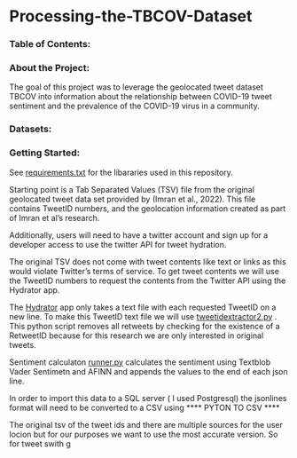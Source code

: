 # Processing-the-TBCOV-Dataset



### Table of Contents:
### About the Project:

The goal of this project was to leverage the geolocated tweet dataset TBCOV into information about the relationship between COVID-19 tweet sentiment and the prevalence of the COVID-19 virus in a community.   

### Datasets:

### Getting Started:

See [requirements.txt](/Processing-the-TBCOV-Dataset/requirements.txt) for the libararies used in this repository. 

Starting point is a Tab Separated Values (TSV) file from the original geolocated tweet data set provided by (Imran et al., 2022). This file contains TweetID numbers, and the geolocation information created as part of Imran et al’s research. 

Additionally, users will need to have a twitter account and sign up for a developer access to use the twitter API for tweet hydration.

The original TSV does not come with tweet contents like text or links as this would violate Twitter’s terms of service. To get tweet contents we will use the TweetID numbers to request the contents from the Twitter API using the Hydrator app. 

The [Hydrator](https://github.com/DocNow/hydrator) app only takes a text file with each requested TweetID on a new line. To make this TweetID text file we will use [tweetidextractor2.py](main/Processing-the-TBCOV-Dataset/tweetidextractor2.py)  . This python script removes all retweets by checking for the existence of a RetweetID because for this research we are only interested in original tweets.


Sentiment calculaton [runner.py](main/Processing-the-TBCOV-Dataset/runner.py) calculates the sentiment using Textblob Vader Sentimetn and AFINN and appends the values to the end of each json line. 

In order to import this data to a SQL server ( I used Postgresql) the jsonlines format will need to be converted to a CSV using **** PYTON TO CSV ****


The original tsv of the tweet ids and there are multiple sources for the user locion but for our purposes we want to use the most accurate version. So for tweet swith g
